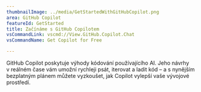 ```yaml
---
thumbnailImage: ../media/GetStartedWithGitHubCopilot.png
area: GitHub Copilot
featureId: GetStarted
title: Začínáme s GitHub Copilotem
vsCommandLink: vscmd://View.GitHub.Copilot.Chat
vsCommandName: Get Copilot for Free

---
```



GitHub Copilot poskytuje výhody kódování používajícího AI. Jeho návrhy v reálném čase vám umožní rychleji psát, iterovat a ladit kód – a s nynějším bezplatným plánem můžete vyzkoušet, jak Copilot vylepší vaše vývojové prostředí.

